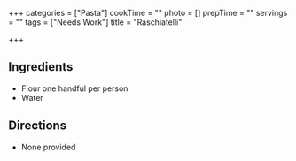 +++
categories = ["Pasta"]
cookTime = ""
photo = []
prepTime = ""
servings = ""
tags = ["Needs Work"]
title = "Raschiatelli"

+++
## Ingredients
- Flour one handful per person
- Water 

## Directions
- None provided